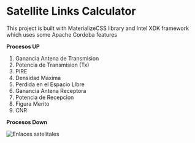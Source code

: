 # Satellite Links Calculator

This project is built with MaterializeCSS library and Intel XDK framework which uses some Apache Cordoba features

**Procesos UP**

1. Ganancia Antena de Transmision
2. Potencia de Transmision (Tx)
3. PIRE
4. Densidad Maxima
5. Perdida en el Espacio LIbre
6. Ganancia Antena Receptora
7. Potencia de Recepcion
8. Figura Merito
9. CNR

**Procesos Down**

![Enlaces satelitales](https://github.com/Luda16/satellite-link/blob/master/img/SatteliteLink.jpg)